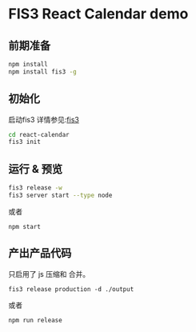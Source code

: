 # FIS3 React Calendar demo

## 前期准备

```bash
npm install
npm install fis3 -g
```

## 初始化
启动fis3
详情参见:[fis3](https://github.com/fex-team/fis3/tree/dev)
```bash
cd react-calendar
fis3 init
```

## 运行 & 预览

```bash
fis3 release -w
fis3 server start --type node
```

或者

```
npm start
```

## 产出产品代码

只启用了 js 压缩和 合并。

```
fis3 release production -d ./output
```
或者

```
npm run release
```
